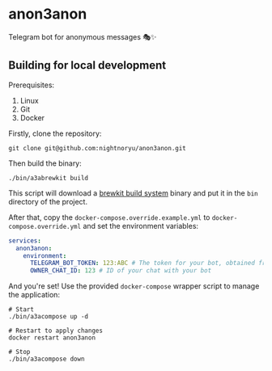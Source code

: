 # anon3anon

Telegram bot for anonymous messages 🎭✨

## Building for local development

Prerequisites:

1. Linux
2. Git
3. Docker

Firstly, clone the repository:

```shell
git clone git@github.com:nightnoryu/anon3anon.git
```

Then build the binary:

```shell
./bin/a3abrewkit build
```

This script will download a [brewkit build system](https://github.com/ispringtech/brewkit) binary and put it in the `bin` directory of the project.

After that, copy the `docker-compose.override.example.yml` to `docker-compose.override.yml` and set the environment variables:

```yaml
services:
  anon3anon:
    environment:
      TELEGRAM_BOT_TOKEN: 123:ABC # The token for your bot, obtained from t.me/BotFather
      OWNER_CHAT_ID: 123 # ID of your chat with your bot
```

And you're set! Use the provided `docker-compose` wrapper script to manage the application:

```shell
# Start
./bin/a3acompose up -d

# Restart to apply changes
docker restart anon3anon

# Stop
./bin/a3acompose down
```
